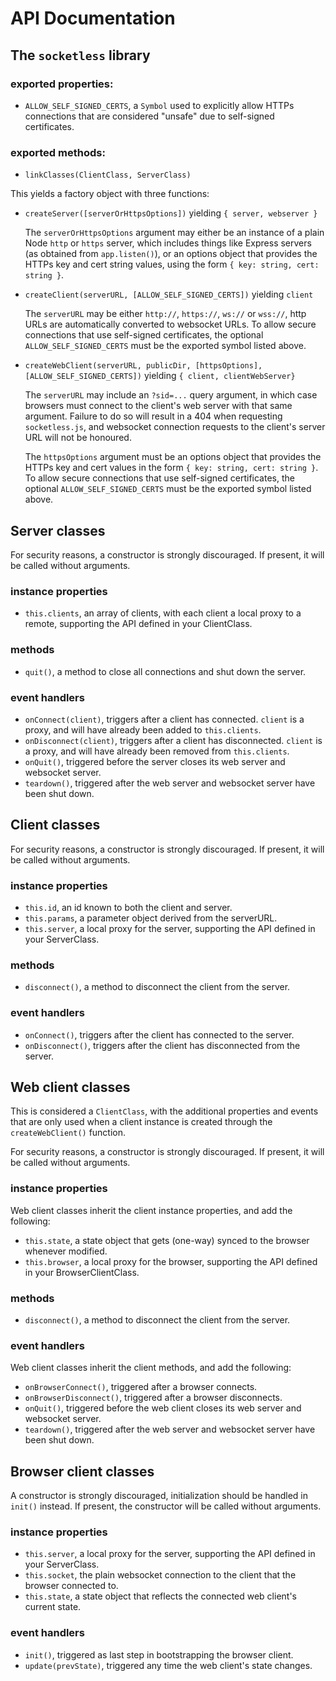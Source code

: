 # API Documentation

## **The `socketless` library**

### exported properties:

- `ALLOW_SELF_SIGNED_CERTS`, a `Symbol` used to explicitly allow HTTPs connections that are considered "unsafe" due to self-signed certificates.

### exported methods:

- `linkClasses(ClientClass, ServerClass)`

This yields a factory object with three functions:

- `createServer([serverOrHttpsOptions])` yielding `{ server, webserver }`

  The `serverOrHttpsOptions` argument may either be an instance of a plain Node `http` or `https` server, which includes things like Express servers (as obtained from `app.listen()`), or an options object that provides the HTTPs key and cert string values, using the form `{ key: string, cert: string }`.

- `createClient(serverURL, [ALLOW_SELF_SIGNED_CERTS])` yielding `client`

  The `serverURL` may be either `http://`, `https://`, `ws://` or `wss://`, http URLs are automatically converted to websocket URLs. To allow secure connections that use self-signed certificates, the optional `ALLOW_SELF_SIGNED_CERTS` must be the exported symbol listed above.

- `createWebClient(serverURL, publicDir, [httpsOptions], [ALLOW_SELF_SIGNED_CERTS])` yielding `{ client, clientWebServer}`

  The `serverURL` may include an `?sid=...` query argument, in which case browsers must connect to the client's web server with that same argument. Failure to do so will result in a 404 when requesting `socketless.js`, and websocket connection requests to the client's server URL will not be honoured.

  The `httpsOptions` argument must be an options object that provides the HTTPs key and cert values in the form `{ key: string, cert: string }`. To allow secure connections that use self-signed certificates, the optional `ALLOW_SELF_SIGNED_CERTS` must be the exported symbol listed above.

## **Server classes**

For security reasons, a constructor is strongly discouraged. If present, it will be called without arguments.

### instance properties

- `this.clients`, an array of clients, with each client a local proxy to a remote, supporting the API defined in your ClientClass.

### methods

- `quit()`, a method to close all connections and shut down the server.

### event handlers

- `onConnect(client)`, triggers after a client has connected. `client` is a proxy, and will have already been added to `this.clients`.
- `onDisconnect(client)`, triggers after a client has disconnected. `client` is a proxy, and will have already been removed from `this.clients`.
- `onQuit()`, triggered before the server closes its web server and websocket server.
- `teardown()`, triggered after the web server and websocket server have been shut down.

## **Client classes**

For security reasons, a constructor is strongly discouraged. If present, it will be called without arguments.

### instance properties

- `this.id`, an id known to both the client and server.
- `this.params`, a parameter object derived from the serverURL.
- `this.server`, a local proxy for the server, supporting the API defined in your ServerClass.

### methods

- `disconnect()`, a method to disconnect the client from the server.

### event handlers

- `onConnect()`, triggers after the client has connected to the server.
- `onDisconnect()`, triggers after the client has disconnected from the server.

## **Web client classes**

This is considered a `ClientClass`, with the additional properties and events that are only used when a client instance is created through the `createWebClient()` function.

For security reasons, a constructor is strongly discouraged. If present, it will be called without arguments.

### instance properties

Web client classes inherit the client instance properties, and add the following:

- `this.state`, a state object that gets (one-way) synced to the browser whenever modified.
- `this.browser`, a local proxy for the browser, supporting the API defined in your BrowserClientClass.

### methods

- `disconnect()`, a method to disconnect the client from the server.

### event handlers

Web client classes inherit the client methods, and add the following:

- `onBrowserConnect()`, triggered after a browser connects.
- `onBrowserDisconnect()`, triggered after a browser disconnects.
- `onQuit()`, triggered before the web client closes its web server and websocket server.
- `teardown()`, triggered after the web server and websocket server have been shut down.

## **Browser client classes**

A constructor is strongly discouraged, initialization should be handled in `init()` instead. If present, the constructor will be called without arguments.

### instance properties

- `this.server`, a local proxy for the server, supporting the API defined in your ServerClass.
- `this.socket`, the plain websocket connection to the client that the browser connected to.
- `this.state`, a state object that reflects the connected web client's current state.

### event handlers

- `init()`, triggered as last step in bootstrapping the browser client.
- `update(prevState)`, triggered any time the web client's state changes.
